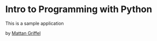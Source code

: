 # Intro to Programming with Python

This is a sample application

by [Mattan Griffel](http://mattangriffel.com)